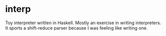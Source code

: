 # interp

Toy interpreter written in Haskell. Mostly an exercise in writing interpreters. It sports a shift-reduce parser because I was feeling like writing one.

